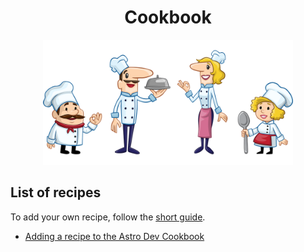 <div align="center" style="text-align: center;">
<h1>Cookbook</h1>
<img src="../.github/assets/chefs.png" height="200px"/>
</div>

## List of recipes

To add your own recipe, follow the [short guide](developer-recipe.md).

- [Adding a recipe to the Astro Dev Cookbook](developer-recipe.md)

